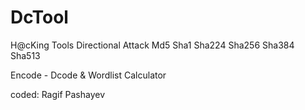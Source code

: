 # DcTool
H@cKing Tools
Directional Attack
Md5
Sha1
Sha224
Sha256
Sha384
Sha513

Encode - Dcode & Wordlist Calculator

coded: Ragif Pashayev

